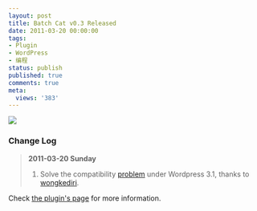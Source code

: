 ```yaml
---
layout: post
title: Batch Cat v0.3 Released
date: 2011-03-20 00:00:00
tags:
- Plugin
- WordPress
- 编程
status: publish
published: true
comments: true
meta:
  views: '383'
---
```

<a href="http://picasaweb.google.com/lh/photo/bqYPszwt0P7OI9snKxv3WA?feat=embedwebsite"><img src="http://lh3.ggpht.com/_ceUJ_lBTHzc/TIIMnE-09dI/AAAAAAAABdk/q_hDtyXJozo/s800/wp-batch-cat.png" /></a>

<h3>Change Log</h3>

<blockquote>
<strong>2011-03-20 Sunday</strong>
<ol>
	<li>Solve the compatibility <a href="http://wordpress.org/support/topic/plugin-batch-cat-doesnt-work-for-31">problem</a> under Wordpress 3.1, thanks to <a href="http://coliq.wongkediri.com/batch-cat-wordpress-plugin-not-working-fixed.html">wongkediri</a>.</li>
</ol>
</blockquote>

Check <a href="http://0x3f.org/?p=1603">the plugin's page</a> for more information.
